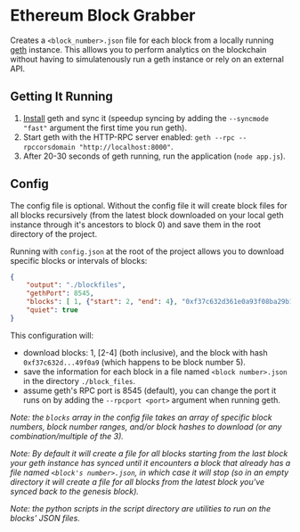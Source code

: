 # Ethereum Block Grabber
Creates a `<block_number>.json` file for each block from a locally running [geth](https://github.com/ethereum/go-ethereum/wiki/geth) instance. This alllows you to perform analytics on the blockchain without having to simulatenously run a geth instance or rely on an external API.

## Getting It Running
  1. [Install](https://www.ethereum.org/cli) geth and sync it (speedup syncing by adding the ```--syncmode "fast"``` argument the first time you run geth).
  2. Start geth with the HTTP-RPC server enabled: ```geth --rpc --rpccorsdomain "http://localhost:8000"```.
  3. After 20-30 seconds of geth running, run the application (```node app.js```).

## Config
The config file is optional. Without the config file it will create block files for all blocks recursively (from the latest block downloaded on your local geth instance through it's ancestors to block 0) and save them in the root directory of the project.

Running with ```config.json``` at the root of the project allows you to download specific blocks or intervals of blocks:
```json
{
    "output": "./blockfiles",
    "gethPort": 8545,
    "blocks": [ 1, {"start": 2, "end": 4}, "0xf37c632d361e0a93f08ba29b1a2c708d9caa3ee19d1ee8d2a02612bffe49f0a9"],
    "quiet": true
}
```

This configuration will:
  - download blocks: 1, [2-4] (both inclusive), and the block with hash `0xf37c632d...49f0a9` (which happens to be block number 5). 
  - save the information for each block in a file named ```<block number>.json``` in the directory ```./block_files```.
  - assume geth's RPC port is 8545 (default), you can change the port it runs on by adding the ```--rpcport <port>``` argument when running geth.

*Note: the ```blocks``` array in the config file takes an array of specific block numbers, block number ranges, and/or block hashes to download (or any combination/multiple of the 3).*

*Note: By default it will create a file for all blocks starting from the last block your geth instance has synced until it encounters a block that already has a file named ```<block's number>.json```, in which case it will stop (so in an empty directory it will create a file for all blocks from the latest block you've synced back to the genesis block).*

*Note: the python scripts in the script directory are utilities to run on the blocks' JSON files.*
